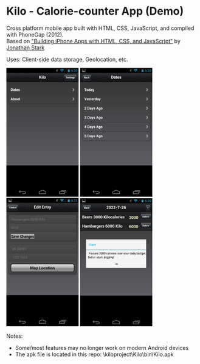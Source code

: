 # Kilo - Calorie-counter App (Demo)

Cross platform mobile app built with HTML, CSS, JavaScript, and compiled with PhoneGap (2012).<br />
Based on <a href="https://www.amazon.ca/Building-iPhone-Apps-HTML-JavaScript/dp/0596805780" target="_blank">"Building iPhone Apps with HTML, CSS, and JavaScript"</a> 
 by <a href="https://www.youtube.com/watch?v=LcES5nIbMkk" target="_blank">Jonathan Stark</a>

Uses: Client-side data storage, Geolocation, etc.

<p float="left">
<img src="Documentation/Kilo-000-Main Screen.png" alt="Main Screen" width="190"/>
<img src="Documentation/Kilo-010-Summary.png" alt="Summary" width="190"/>
<img src="Documentation/Kilo-011-Data-Entry.png" alt="Data Entry" width="190"/>
<img src="Documentation/Kilo-013-Data-Entered-Warning.png" alt="Warning" width="190"/>
<!--<img src="Documentation/Kilo-020-About.png" alt="About" width="190"/>-->
</p>

Notes:
- Some/most features may no longer work on modern Android devices
- The apk file is located in this repo: \kiloproject\Kilo\bin\Kilo.apk
